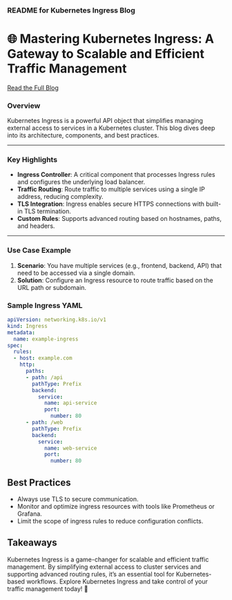 ### **README for Kubernetes Ingress Blog**
# 🌐 Mastering Kubernetes Ingress: A Gateway to Scalable and Efficient Traffic Management  
[Read the Full Blog](https://medium.com/@omaisafzal225/mastering-kubernetes-ingress-a-gateway-to-scalable-and-efficient-traffic-management-5555b8807060)

### **Overview**
Kubernetes Ingress is a powerful API object that simplifies managing external access to services in a Kubernetes cluster. This blog dives deep into its architecture, components, and best practices.

---

### **Key Highlights**
- **Ingress Controller**: A critical component that processes Ingress rules and configures the underlying load balancer.
- **Traffic Routing**: Route traffic to multiple services using a single IP address, reducing complexity.
- **TLS Integration**: Ingress enables secure HTTPS connections with built-in TLS termination.
- **Custom Rules**: Supports advanced routing based on hostnames, paths, and headers.

---

### **Use Case Example**
1. **Scenario**: You have multiple services (e.g., frontend, backend, API) that need to be accessed via a single domain.  
2. **Solution**: Configure an Ingress resource to route traffic based on the URL path or subdomain.

### **Sample Ingress YAML**
```yaml
apiVersion: networking.k8s.io/v1
kind: Ingress
metadata:
  name: example-ingress
spec:
  rules:
  - host: example.com
    http:
      paths:
      - path: /api
        pathType: Prefix
        backend:
          service:
            name: api-service
            port:
              number: 80
      - path: /web
        pathType: Prefix
        backend:
          service:
            name: web-service
            port:
              number: 80
```
## Best Practices
<ul>
<li>Always use TLS to secure communication.</li>
<li>Monitor and optimize ingress resources with tools like Prometheus or Grafana.</li>
<li>Limit the scope of ingress rules to reduce configuration conflicts.</li>
</ul>

## Takeaways
Kubernetes Ingress is a game-changer for scalable and efficient traffic management. By simplifying external access to cluster services and supporting advanced routing rules, it’s an essential tool for Kubernetes-based workflows.
Explore Kubernetes Ingress and take control of your traffic management today! 🚀
